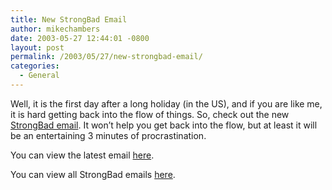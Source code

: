 ```yaml
---
title: New StrongBad Email
author: mikechambers
date: 2003-05-27 12:44:01 -0800
layout: post
permalink: /2003/05/27/new-strongbad-email/
categories:
  - General
---
```



Well, it is the first day after a long holiday (in the US), and if you are like me, it is hard getting back into the flow of things. So, check out the new [StrongBad email][1]. It won&#8217;t help you get back into the flow, but at least it will be an entertaining 3 minutes of procrastination.

You can view the latest email [here][2].

You can view all StrongBad emails [here][1].

 [1]: http://www.homestarrunner.com/sbemail.html
 [2]: http://www.homestarrunner.com/sbemail74.html